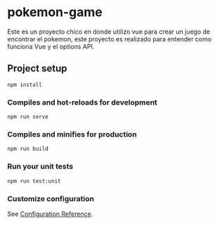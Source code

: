 # pokemon-game
Este es un proyecto chico en donde utilizo vue para crear un juego de encontrar el pokemon, este proyecto es realizado
para entender como funciona Vue y el options API.

## Project setup
```
npm install
```

### Compiles and hot-reloads for development
```
npm run serve
```

### Compiles and minifies for production
```
npm run build
```

### Run your unit tests
```
npm run test:unit
```

### Customize configuration
See [Configuration Reference](https://cli.vuejs.org/config/).
